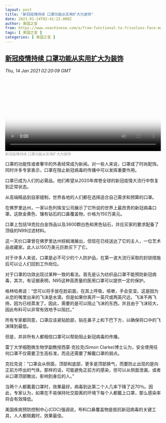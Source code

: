 ```yaml
---
layout: post
title: "新冠疫情持续 口罩功能从实用扩大为装饰"
date: 2021-01-14T02:41:22.000Z
author: 美国之音
from: https://www.voachinese.com/a/from-functional-to-frivolous-face-masks-20210113/5736427.html
tags: [ 美国之音 ]
categories: [ 美国之音 ]
---
```

<!--1610592082000-->
[新冠疫情持续 口罩功能从实用扩大为装饰](https://www.voachinese.com/a/from-functional-to-frivolous-face-masks-20210113/5736427.html)
------

<div>
<div><i>Thu, 14 Jan 2021 02:20:09 GMT</i></div><video poster="https://images.weserv.nl?url=gdb.voanews.com/4f14e3ec-d1fb-4b01-a175-b90a2b165ae2_tv_r1_s_w900.jpg" src="https://av.voanews.com/Videoroot/Pangeavideo/2021/01/4/4f/4f14e3ec-d1fb-4b01-a175-b90a2b165ae2_240p.mp4" style="width:100%" controls></video><div><small style="color: #999;">新冠疫情持续 口罩功能从实用扩大为装饰</small></div><p>口罩的功能性或者奢华的外表经常成为新闻。对一些人来说，口罩成了时尚配饰。同时许多专家表示，口罩在阻止新冠病毒的传播中可以发挥重要作用。</p><p>口罩已成为人们的必需品，他们希望从2020年席卷全球的新冠疫情大流行中恢复到正常状态。</p><p>从高端精品到自家缝制，世界各地的人们都在选择适合自己需求和预算的口罩。</p><p>在佛罗里达州，一家以色列珠宝公司展示了它所说的世界上最昂贵的新冠病毒口罩。这款金黄色、镶有钻石的口鼻覆盖物，价格为150万美元。</p><p>口罩上包括18克拉白金饰品以及3600颗白色和黑色钻石，并应买家的要求配备了顶级的N99过滤材料。</p><p>这一天价口罩曾在佛罗里达州棕榈滩展出，但现在已经送达了它的主人，一位艺术品收藏家。此人以150万美元巨款买下了它。</p><p>对于许多人来说，口罩是必不可少的个人防护品，在第一波大流行采取的封锁措施后可以让人们回到工作岗位。</p><p>对于口罩的功效出现过某种一致的看法。首先是认为纺织品口罩不能预防新冠病毒，其次，有证据表明，N95这种高质量的医用口罩可以提供一定的保护。</p><p>格林哈弗说：“您可以将手放在脸前面，在其上呼吸，咳嗽，手会变湿，这是因为从您的嘴里出来的飞沫是水滴，但是如果你离开一英尺或两英尺远，飞沫不再飞扬，因为已经蒸发了。因此，需要的是可以阻止飞沫的东西。并且由于飞沫较大，因此布料可以非常有效地予以阻拦。”</p><p>所有专家都同意，口罩应该紧贴脸部，贴在鼻子上和下巴下方，以确保将口中的飞沫降到最低。</p><p>但是，并非所有人都相信口罩可以帮助阻止新冠病毒的传播。</p><p>雷丁大学细胞微生物学副教授西蒙·克拉克(Simon Clarke)博士认为，安全使用任何口罩不仅需要卫生高标准，而且还需要了解戴口罩的弱点。</p><p>克拉克说：“口罩会从侧面，顶部和底部，更多是顶部换气，而要防止出现的是向正前方呼出的气体。那样的话，可能避免正前方的感染，但可以从侧面泄漏，或者从口罩顶部散出，影响到身后的人。”</p><p>当两个人都戴着口罩时，效果最好。病毒到达第二个人几率下降了近70％。因此，专家认为，如果在不易保持社交距离的环境下每个人都戴上口罩，那么感染率将会有效降低。</p><p>美国疾病预防控制中心(CDC)强调说，布料口鼻覆盖物是抵抗新冠病毒的关键工具，人人都佩戴时，效果最佳。</p>
</div>
